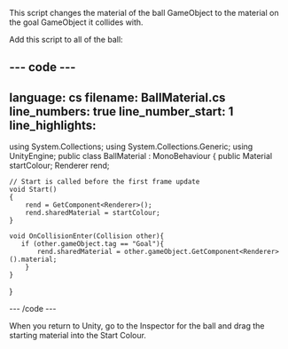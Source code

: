This script changes the material of the ball GameObject to the material on the goal GameObject it collides with.

Add this script to all of the ball:  

--- code ---
---
language: cs
filename: BallMaterial.cs
line_numbers: true
line_number_start: 1
line_highlights:
---
using System.Collections;
using System.Collections.Generic;
using UnityEngine;
public class BallMaterial : MonoBehaviour
{
    public Material startColour;
    Renderer rend;

    // Start is called before the first frame update
    void Start()
    {
        rend = GetComponent<Renderer>();
        rend.sharedMaterial = startColour;
    }

    void OnCollisionEnter(Collision other){
       if (other.gameObject.tag == "Goal"){
           rend.sharedMaterial = other.gameObject.GetComponent<Renderer>().material;
       	}
	}
}

--- /code ---

When you return to Unity, go to the Inspector for the ball and drag the starting material into the Start Colour.
